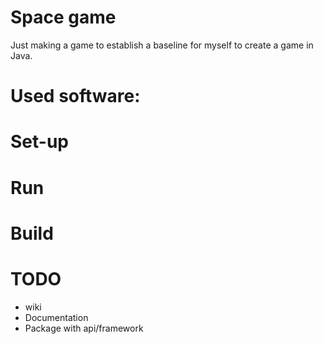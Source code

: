 # Space game

Just making a game to establish a baseline for myself to create a game in Java.

# Used software:

# Set-up

# Run

# Build

# TODO

- wiki
- Documentation
- Package with api/framework
